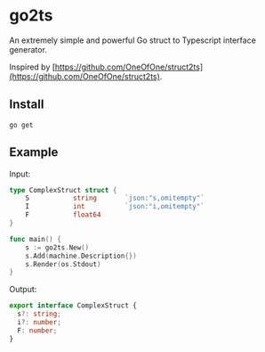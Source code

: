 # go2ts

An extremely simple and powerful Go struct to Typescript interface generator.

Inspired by [https://github.com/OneOfOne/struct2ts](https://github.com/OneOfOne/struct2ts).

## Install

    go get

## Example

Input:

```go
type ComplexStruct struct {
	S           string       `json:"s,omitempty"`
	I           int          `json:"i,omitempty"`
	F           float64
}

func main() {
	s := go2ts.New()
	s.Add(machine.Description{})
	s.Render(os.Stdout)
}
```

Output:

```ts
export interface ComplexStruct {
  s?: string;
  i?: number;
  F: number;
}
```
